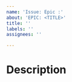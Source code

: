 ```yaml
---
name: 'Issue: Epic :'
about: 'EPIC: <TITLE>'
title: ''
labels: ''
assignees: ''

---
```


# Description
